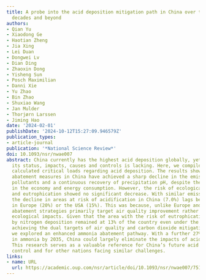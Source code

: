 ```yaml
---
title: A probe into the acid deposition mitigation path in China over the last four
  decades and beyond
authors:
- Qian Yu
- Xiaodong Ge
- Haotian Zheng
- Jia Xing
- Lei Duan
- Dongwei Lv
- Dian Ding
- Zhaoxin Dong
- Yisheng Sun
- Posch Maximilian
- Danni Xie
- Yu Zhao
- Bin Zhao
- Shuxiao Wang
- Jan Mulder
- Thorjørn Larssen
- Jiming Hao
date: '2024-02-01'
publishDate: '2024-10-12T15:27:09.946579Z'
publication_types:
- article-journal
publication: '*National Science Review*'
doi: 10.1093/nsr/nwae007
abstract: China currently has the highest acid deposition globally, yet research on
  its status, impacts, causes and controls is lacking. Here, we compiled data and
  calculated critical loads regarding acid deposition. The results showed that the
  abatement measures in China have achieved a sharp decline in the emissions of acidifying
  pollutants and a continuous recovery of precipitation pH, despite the drastic growth
  in the economy and energy consumption. However, the risk of ecological acidification
  and eutrophication showed no significant decrease. With similar emission reductions,
  the decline in areas at risk of acidification in China (7.0%) lags behind those
  in Europe (20%) or the USA (15%). This was because, unlike Europe and the USA, China’s
  abatement strategies primarily target air quality improvement rather than mitigating
  ecological impacts. Given that the area with the risk of eutrophication induced
  by nitrogen deposition remained at 13% of the country even under the scenario of
  achieving the dual targets of air quality and carbon dioxide mitigation in 2035,
  we explored an enhanced ammonia abatement pathway. With a further 27% reduction
  in ammonia by 2035, China could largely eliminate the impacts of acid deposition.
  This research serves as a valuable reference for China’s future acid deposition
  control and for other nations facing similar challenges.
links:
- name: URL
  url: https://academic.oup.com/nsr/article/doi/10.1093/nsr/nwae007/7512209
---
```

